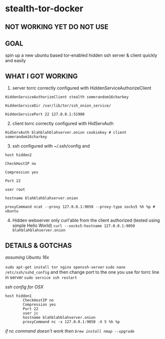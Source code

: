 # stealth-tor-docker
## NOT WORKING YET DO NOT USE

## GOAL   
spin up a new ubuntu based tor-enabled hidden ssh server & client quickly and easily

## WHAT I GOT WORKING

1. server torrc correctly configured with HiddenServiceAuthorizeClient
  ```
  HiddenServiceAuthorizeClient stealth somerandom16charkey    
  
  HiddenServiceDir /var/lib/tor/ssh_onion_service/   
  
  HiddenServicePort 22 127.0.0.1:51900   
  ```
2. client torrc correctly configured with HidServAuth 
  ```
  HidServAuth blahblahblahserver.onion cookiekey # client somerandom16charkey
  ```

3. ssh configured with ~/.ssh/config and 
  ```
  host hidden2   
  
  CheckHostIP no   
  
  Compression yes   
  
  Port 22 
  
  user root   
  
  hostname blahblahblahserver.onion   
  
  proxyCommand ncat --proxy 127.0.0.1:9050 --proxy-type socks5 %h %p # ubuntu
  ```
4. Hidden webserver only curl'able from the client authorized (tested using simple Hello World) `curl --socks5-hostname 127.0.0.1:9050 blahblahblahserver.onion`

## DETAILS & GOTCHAS

_assuming Ubuntu 16x_

`sudo apt-get install tor nginx openssh-server`
`sudo nano /etc/ssh/sshd_config` and then change port to the one you use for torrc line in server
`sudo service ssh restart`

_ssh config for OSX_

```
host hidden1
        CheckHostIP no
        Compression yes
        Port 22
        user jc
        hostname blahblahblahserver.onion
        proxyCommand nc -x 127.0.0.1:9050 -X 5 %h %p
```

_if nc command doesn't work then `brew install nmap --upgrade`_
